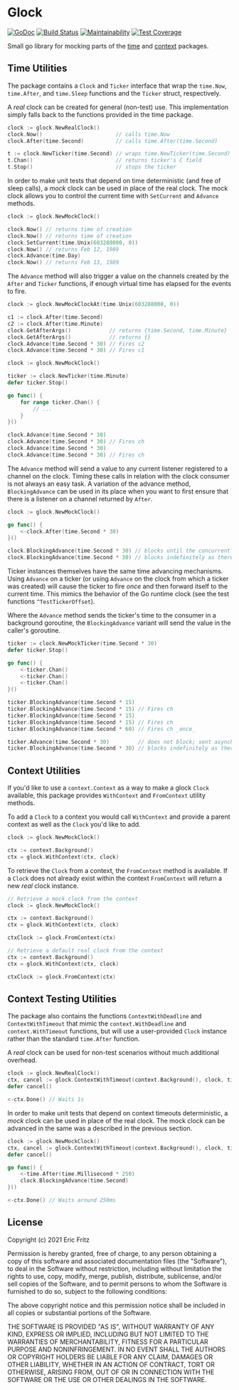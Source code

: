 # Glock

[![GoDoc](https://godoc.org/github.com/efritz/glock?status.svg)](https://godoc.org/github.com/efritz/glock)
[![Build Status](https://secure.travis-ci.org/efritz/glock.png)](http://travis-ci.org/efritz/glock)
[![Maintainability](https://api.codeclimate.com/v1/badges/45c92a2ed058b29a2afc/maintainability)](https://codeclimate.com/github/efritz/glock/maintainability)
[![Test Coverage](https://api.codeclimate.com/v1/badges/45c92a2ed058b29a2afc/test_coverage)](https://codeclimate.com/github/efritz/glock/test_coverage)

Small go library for mocking parts of the [time](https://golang.org/pkg/time) and [context](https://golang.org/pkg/context) packages.

## Time Utilities

The package contains a `Clock` and `Ticker` interface that wrap the `time.Now`, `time.After`, and `time.Sleep` functions and the `Ticker` struct, respectively.

A *real* clock can be created for general (non-test) use. This implementation simply falls back to the functions provided in the time package.

```go
clock := glock.NewRealClock()
clock.Now()                       // calls time.Now
clock.After(time.Second)          // calls time.After(time.Second)

t := clock.NewTicker(time.Second) // wraps time.NewTicker(time.Second)
t.Chan()                          // returns ticker's C field
t.Stop()                          // stops the ticker
```

In order to make unit tests that depend on time deterministic (and free of sleep calls), a *mock* clock can be used in place of the real clock. The mock clock allows you to control the current time with `SetCurrent` and `Advance` methods.

```go
clock := glock.NewMockClock()

clock.Now() // returns time of creation
clock.Now() // returns time of creation
clock.SetCurrent(time.Unix(603288000, 0))
clock.Now() // returns Feb 12, 1989
clock.Advance(time.Day)
clock.Now() // returns Feb 13, 1989
```

The `Advance` method will also trigger a value on the channels created by the `After` and `Ticker` functions, if enough virtual time has elapsed for the events to fire.

```go
clock := glock.NewMockClockAt(time.Unix(603288000, 0))

c1 := clock.After(time.Second)
c2 := clock.After(time.Minute)
clock.GetAfterArgs()            // returns {time.Second, time.Minute}
clock.GetAfterArgs()            // returns {}
clock.Advance(time.Second * 30) // Fires c2
clock.Advance(time.Second * 30) // Fires c1
```

```go
clock := glock.NewMockClock()

ticker := clock.NewTicker(time.Minute)
defer ticker.Stop()

go func() {
    for range ticker.Chan() {
        // ...
    }
}()

clock.Advance(time.Second * 30)
clock.Advance(time.Second * 30) // Fires ch
clock.Advance(time.Second * 30)
clock.Advance(time.Second * 30) // Fires ch
```

The `Advance` method will send a value to any current listener registered to a channel on the clock. Timing these calls in relation with the clock consumer is not always an easy task. A variation of the advance method, `BlockingAdvance` can be used in its place when you want to first ensure that there is a listener on a channel returned by `After`.


```go
clock := glock.NewMockClock()

go func() {
    <-clock.After(time.Second * 30)
}()

clock.BlockingAdvance(time.Second * 30) // blocks until the concurrent call to After
clock.BlockingAdvance(time.Second * 30) // blocks indefinitely as there are no listeners
```

Ticker instances themselves have the same time advancing mechanisms. Using `Advance` on a ticker (or using `Advance` on the clock from which a ticker was created) will cause the ticker to fire _once_ and then forward itself to the current time. This mimics the behavior of the Go runtime clock (see the test functions `^TestTickerOffset`).

Where the `Advance` method sends the ticker's time to the consumer in a background goroutine, the `BlockingAdvance` variant will send the value in the caller's goroutine.

```go
ticker := clock.NewMockTicker(time.Second * 30)
defer ticker.Stop()

go func() {
    <-ticker.Chan()
    <-ticker.Chan()
    <-ticker.Chan()
}()

ticker.BlockingAdvance(time.Second * 15)
ticker.BlockingAdvance(time.Second * 15) // Fires ch
ticker.BlockingAdvance(time.Second * 15)
ticker.BlockingAdvance(time.Second * 15) // Fires ch
ticker.BlockingAdvance(time.Second * 60) // Fires ch _once_

ticker.Advance(time.Second * 30)         // does not block; sent asynchronously
ticker.BlockingAdvance(time.Second * 30) // blocks indefinitely as there are no listeners
```

## Context Utilities

If you'd like to use a `context.Context` as a way to make a glock `Clock` available, this
package provides `WithContext` and `FromContext` utility methods.

To add a `Clock` to a context you would call `WithContext` and provide a parent context as well
as the `Clock` you'd like to add.

```go
clock := glock.NewMockClock()

ctx := context.Background()
ctx = glock.WithContext(ctx, clock)
```

To retrieve the `Clock` from a context, the `FromContext` method is available. If a `Clock`
does not already exist within the context `FromContext` will return a new *real* clock instance.

```go
// Retrieve a mock clock from the context
clock := glock.NewMockClock()

ctx := context.Background()
ctx = glock.WithContext(ctx, clock)

ctxClock := glock.FromContext(ctx)
```

```go
// Retrieve a default real clock from the context
ctx := context.Background()
ctx = glock.WithContext(ctx, clock)

ctxClock := glock.FromContext(ctx)
```

## Context Testing Utilities

The package also contains the functions `ContextWithDeadline` and `ContextWithTimeout` that
mimic the `context.WithDeadline` and `context.WithTimeout` functions, but will use a
user-provided `Clock` instance rather than the standard `time.After` function.

A *real* clock can be used for non-test scenarios without much additional overhead.

```go
clock := glock.NewRealClock()
ctx, cancel := glock.ContextWithTimeout(context.Background(), clock, time.Second)
defer cancel()

<-ctx.Done() // Waits 1s
```

In order to make unit tests that depend on context timeouts deterministic, a *mock* clock can
be used in place of the real clock. The mock clock can be advanced in the same was a described
in the previous section.

```go
clock := glock.NewMockClock()
ctx, cancel := glock.ContextWithTimeout(context.Background(), clock, time.Second)
defer cancel()

go func() {
    <-time.After(time.Millisecond * 250)
    clock.BlockingAdvance(time.Second)
}()

<-ctx.Done() // Waits around 250ms
```

## License

Copyright (c) 2021 Eric Fritz

Permission is hereby granted, free of charge, to any person obtaining a copy
of this software and associated documentation files (the "Software"), to deal
in the Software without restriction, including without limitation the rights
to use, copy, modify, merge, publish, distribute, sublicense, and/or sell
copies of the Software, and to permit persons to whom the Software is
furnished to do so, subject to the following conditions:

The above copyright notice and this permission notice shall be included in
all copies or substantial portions of the Software.

THE SOFTWARE IS PROVIDED "AS IS", WITHOUT WARRANTY OF ANY KIND, EXPRESS OR
IMPLIED, INCLUDING BUT NOT LIMITED TO THE WARRANTIES OF MERCHANTABILITY,
FITNESS FOR A PARTICULAR PURPOSE AND NONINFRINGEMENT. IN NO EVENT SHALL THE
AUTHORS OR COPYRIGHT HOLDERS BE LIABLE FOR ANY CLAIM, DAMAGES OR OTHER
LIABILITY, WHETHER IN AN ACTION OF CONTRACT, TORT OR OTHERWISE, ARISING FROM,
OUT OF OR IN CONNECTION WITH THE SOFTWARE OR THE USE OR OTHER DEALINGS IN
THE SOFTWARE.
